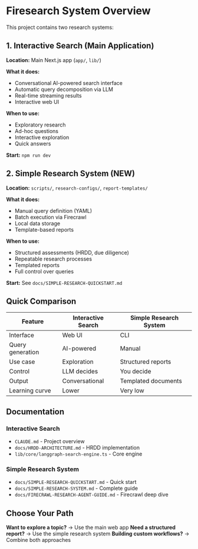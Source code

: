 # Firesearch System Overview

This project contains two research systems:

## 1. Interactive Search (Main Application)

**Location:** Main Next.js app (`app/`, `lib/`)

**What it does:**
- Conversational AI-powered search interface
- Automatic query decomposition via LLM
- Real-time streaming results
- Interactive web UI

**When to use:**
- Exploratory research
- Ad-hoc questions
- Interactive exploration
- Quick answers

**Start:** `npm run dev`

## 2. Simple Research System (NEW)

**Location:** `scripts/`, `research-configs/`, `report-templates/`

**What it does:**
- Manual query definition (YAML)
- Batch execution via Firecrawl
- Local data storage
- Template-based reports

**When to use:**
- Structured assessments (HRDD, due diligence)
- Repeatable research processes
- Templated reports
- Full control over queries

**Start:** See `docs/SIMPLE-RESEARCH-QUICKSTART.md`

## Quick Comparison

| Feature | Interactive Search | Simple Research System |
|---------|-------------------|----------------------|
| Interface | Web UI | CLI |
| Query generation | AI-powered | Manual |
| Use case | Exploration | Structured reports |
| Control | LLM decides | You decide |
| Output | Conversational | Templated documents |
| Learning curve | Lower | Very low |

## Documentation

### Interactive Search
- `CLAUDE.md` - Project overview
- `docs/HRDD-ARCHITECTURE.md` - HRDD implementation
- `lib/core/langgraph-search-engine.ts` - Core engine

### Simple Research System
- `docs/SIMPLE-RESEARCH-QUICKSTART.md` - Quick start
- `docs/SIMPLE-RESEARCH-SYSTEM.md` - Complete guide
- `docs/FIRECRAWL-RESEARCH-AGENT-GUIDE.md` - Firecrawl deep dive

## Choose Your Path

**Want to explore a topic?** → Use the main web app
**Need a structured report?** → Use the simple research system
**Building custom workflows?** → Combine both approaches
